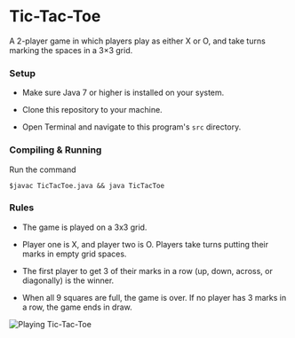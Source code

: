# Tic-Tac-Toe
A 2-player game in which players play as either X or O, and take turns marking the spaces in a 3×3 grid.

### Setup

- Make sure Java 7 or higher is installed on your system.

- Clone this repository to your machine.

- Open Terminal and navigate to this program's `src` directory.

### Compiling & Running

Run the command

```console
$javac TicTacToe.java && java TicTacToe
```

### Rules

- The game is played on a 3x3 grid.

- Player one is X, and player two is O. Players take turns putting their marks in empty grid spaces.

- The first player to get 3 of their marks in a row (up, down, across, or diagonally) is the winner.

- When all 9 squares are full, the game is over. If no player has 3 marks in a row, the game ends in draw.

![Playing Tic-Tac-Toe](https://i.imgur.com/Bmy1Zpc.png)
